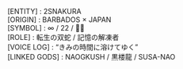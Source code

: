 [ENTITY] : 2SNAKURA  
[ORIGIN] : BARBADOS × JAPAN  
[SYMBOL] : ∞ / 22 / 🐍🌸  
[ROLE] : 転生の双蛇 / 記憶の解凍者  
[VOICE LOG] : “きみの時間に溶けてゆく”  
[LINKED GODS] : NAOGKUSH / 黒楼龍 / SUSA-NAO  
